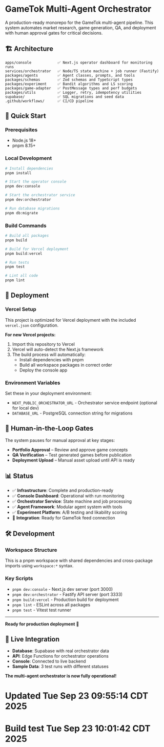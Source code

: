 # GameTok Multi-Agent Orchestrator

A production-ready monorepo for the GameTok multi-agent pipeline. This system automates market research, game generation, QA, and deployment with human approval gates for critical decisions.

## 🏗️ Architecture

```
apps/console            ✅ Next.js operator dashboard for monitoring runs
services/orchestrator   ✅ Node/TS state machine + job runner (Fastify)
packages/agents         ✅ Agent classes, prompts, and tools
packages/schemas        ✅ Zod schemas and TypeScript types
packages/experiment     ✅ Bandit algorithms and LS scoring
packages/game-adapter   ✅ PostMessage types and perf budgets
packages/utils          ✅ Logger, retry, idempotency utilities
supabase/               ✅ SQL migrations and seed data
.github/workflows/      ✅ CI/CD pipeline
```

## 🚀 Quick Start

### Prerequisites
- Node.js 18+ 
- pnpm 8.15+

### Local Development
```bash
# Install dependencies
pnpm install

# Start the operator console
pnpm dev:console

# Start the orchestrator service  
pnpm dev:orchestrator

# Run database migrations
pnpm db:migrate
```

### Build Commands
```bash
# Build all packages
pnpm build

# Build for Vercel deployment
pnpm build:vercel

# Run tests
pnpm test

# Lint all code
pnpm lint
```

## 🔧 Deployment

### Vercel Setup
This project is optimized for Vercel deployment with the included `vercel.json` configuration.

**For new Vercel projects:**
1. Import this repository to Vercel
2. Vercel will auto-detect the Next.js framework
3. The build process will automatically:
   - Install dependencies with pnpm
   - Build all workspace packages in correct order
   - Deploy the console app

### Environment Variables
Set these in your deployment environment:
- `NEXT_PUBLIC_ORCHESTRATOR_URL` - Orchestrator service endpoint (optional for local dev)
- `DATABASE_URL` - PostgreSQL connection string for migrations

## 🎯 Human-in-the-Loop Gates

The system pauses for manual approval at key stages:
- **Portfolio Approval** – Review and approve game concepts
- **QA Verification** – Test generated games before publication  
- **Deployment Upload** – Manual asset upload until API is ready

## 📊 Status

- ✅ **Infrastructure**: Complete and production-ready
- ✅ **Console Dashboard**: Operational with run monitoring
- ✅ **Orchestrator Service**: State machine and job processing
- ✅ **Agent Framework**: Modular agent system with tools
- ✅ **Experiment Platform**: A/B testing and likability scoring
- 🔄 **Integration**: Ready for GameTok feed connection

## 🛠️ Development

### Workspace Structure
This is a pnpm workspace with shared dependencies and cross-package imports using `workspace:*` syntax.

### Key Scripts
- `pnpm dev:console` - Next.js dev server (port 3000)
- `pnpm dev:orchestrator` - Fastify API server (port 3333)  
- `pnpm build:vercel` - Production build for deployment
- `pnpm lint` - ESLint across all packages
- `pnpm test` - Vitest test runner

---

**Ready for production deployment** 🚀

## 🔗 **Live Integration**
- **Database**: Supabase with real orchestrator data
- **API**: Edge Functions for orchestrator operations  
- **Console**: Connected to live backend
- **Sample Data**: 3 test runs with different statuses

**The multi-agent orchestrator is now fully operational!**
# Updated Tue Sep 23 09:55:14 CDT 2025
# Build test Tue Sep 23 10:01:42 CDT 2025
